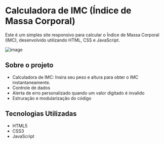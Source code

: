 # Calculadora de IMC (Índice de Massa Corporal)

Este é um simples site responsivo para calcular o Índice de Massa Corporal (IMC), desenvolvido utilizando HTML, CSS e JavaScript.

![image](https://github.com/dcarminatti/calculadora-imc/assets/68664365/f4780aa8-cb56-42bc-9cb4-eae1fadeadc7)

## Sobre o projeto

-   Calculadora de IMC: Insira seu peso e altura para obter o IMC instantaneamente.
-   Controle de dados
-   Alerta de erro personalizado quando um valor digitado é invalido
-   Estruração e modularização do código

## Tecnologias Utilizadas

-   HTML5
-   CSS3
-   JavaScript
